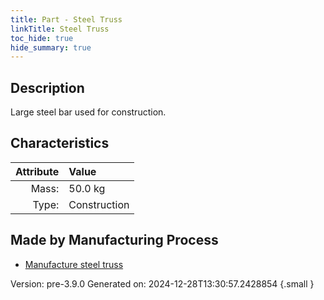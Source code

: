 ```yaml
---
title: Part - Steel Truss
linkTitle: Steel Truss
toc_hide: true
hide_summary: true
---
```


## Description
Large steel bar used for construction.

## Characteristics

| Attribute      | Value |
|--------:|:------|
|Mass:|50.0 kg|
|Type:|Construction|

## Made by Manufacturing Process

- [Manufacture steel truss](/docs/definitions/process/manufacture-steel-truss)



Version: pre-3.9.0 Generated on: 2024-12-28T13:30:57.2428854
{.small }

